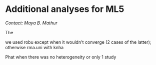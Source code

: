 

# Additional analyses for ML5

*Contact: Maya B. Mathur*

The 


we used robu except when it wouldn't converge (2 cases of the latter); otherwise rma.uni with knha


Phat when there was no heterogeneity or only 1 study